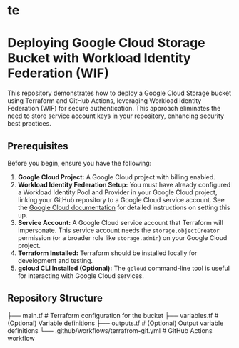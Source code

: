 # te
# Deploying Google Cloud Storage Bucket with Workload Identity Federation (WIF)

This repository demonstrates how to deploy a Google Cloud Storage bucket using Terraform and GitHub Actions, leveraging Workload Identity Federation (WIF) for secure authentication.  This approach eliminates the need to store service account keys in your repository, enhancing security best practices.

## Prerequisites

Before you begin, ensure you have the following:

1. **Google Cloud Project:** A Google Cloud project with billing enabled.
2. **Workload Identity Federation Setup:**  You must have already configured a Workload Identity Pool and Provider in your Google Cloud project, linking your GitHub repository to a Google Cloud service account.  See the [Google Cloud documentation](https://cloud.google.com/iam/docs/workload-identity-federation) for detailed instructions on setting this up.
3. **Service Account:** A Google Cloud service account that Terraform will impersonate. This service account needs the `storage.objectCreator` permission (or a broader role like `storage.admin`) on your Google Cloud project.
4. **Terraform Installed:** Terraform should be installed locally for development and testing.
5. **gcloud CLI Installed (Optional):** The `gcloud` command-line tool is useful for interacting with Google Cloud services.

## Repository Structure

├── main.tf        # Terraform configuration for the bucket
├── variables.tf   # (Optional) Variable definitions
├── outputs.tf     # (Optional) Output variable definitions
└── .github/workflows/terrafrom-gif.yml # GitHub Actions workflow
